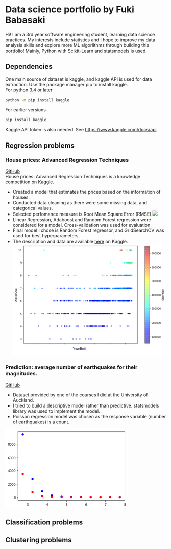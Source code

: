 # Data science portfolio by Fuki Babasaki
Hi! I am a 3rd year software engineering student, learning data science practices. My interests include statistics and I hope to improve my data analysis skills and explore more ML algoriithms through building this portfolio! Mainly, Python with Scikit-Learn and statsmodels is used.

## Dependencies
One main source of dataset is kaggle, and kaggle API is used for data extraction. Use the package manager pip to install kaggle. \
For python 3.4 or later

```bash
python -m pip install kaggle
```
For earlier versions
```bash
pip install kaggle
```
Kaggle API token is also needed. See https://www.kaggle.com/docs/api
## Regression problems
### House prices: Advanced Regression Techniques
[GitHub](https://github.com/Fuki-UoA/Data-science-portfolio/blob/main/Notebooks/Supervised/House-price-prediction/House%20price%20prediction.ipynb) \
House prices: Advanced Regression Techniques is a knowledge competition on Kaggle. 

- Created a model that estimates the prices based on the information of houses. 
- Conducted data cleaning as there were some missing data, and categorical values. 
- Selected perfomance measure is Root Mean Square Error (RMSE) <img src="https://render.githubusercontent.com/render/math?math=RMSE(X,h) = \sqrt{\frac{1}{m} \sum^m_{i=1} \left( h(x^{(i)}) - y^{(i)} \right)^2}">
- Linear Regression, Adaboost and Random Forest regression were considered for a model. Cross-validation was used for evaluation.
- Final model I chose is Random Forest regressor, and GridSearchCV was used for best hyperparameters.
- The description and data are available [here](https://www.kaggle.com/c/house-prices-advanced-regression-techniques) on Kaggle.
![](Notebooks/Supervised/House-price-prediction/images/OverallQualvsYearBuilt.png)

### Prediction: average number of earthquakes for their magnitudes.

[GitHub](https://github.com/Fuki-UoA/Data-science-portfolio/blob/main/Notebooks/Supervised/earthquake-prediction/earthquake-pred.ipynb) 

- Dataset provided by one of the courses I did at the University of Auckland.
- I tried to build a descriptive model rather than predictive. statsmodels library was used to implement the model.
- Poisson regression model was chosen as the response variable (number of earthquakes) is a count.

![](Notebooks/Supervised/earthquake-prediction/images/download.png) 

## Classification problems

## Clustering problems